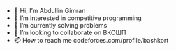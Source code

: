 - 👋 Hi, I’m Abdullin Gimran
- 👀 I’m interested in competitive programming
- 🌱 I’m currently solving problems
- 💞️ I’m looking to collaborate on ВКОШП
- 📫 How to reach me codeforces.com/profile/bashkort
